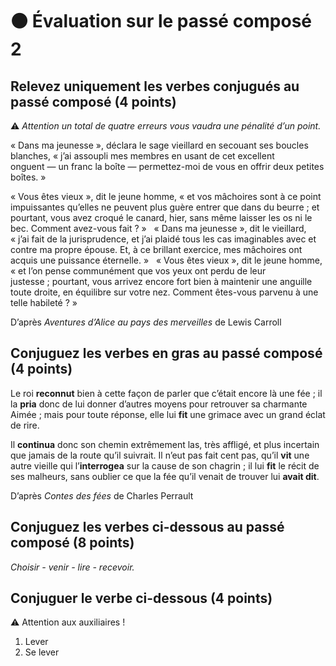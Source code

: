 # ⚫️ Évaluation sur le passé composé 2

## Relevez uniquement les verbes conjugués au passé composé (4 points)

⚠️ *Attention un total de quatre erreurs vous vaudra une pénalité d’un point.*

« Dans ma jeunesse », déclara le sage vieillard en secouant ses boucles blanches, « j’ai assoupli mes membres en usant de cet excellent onguent — un franc la boîte — permettez-moi de vous en offrir deux petites boîtes. »

« Vous êtes vieux », dit le jeune homme, « et vos mâchoires sont à ce point impuissantes qu’elles ne peuvent plus guère entrer que dans du beurre ; et pourtant, vous avez croqué le canard, hier, sans même laisser les os ni le bec. Comment avez-vous fait ? »
 
« Dans ma jeunesse », dit le vieillard, « j’ai fait de la jurisprudence, et j’ai plaidé tous les cas imaginables avec et contre ma propre épouse. Et, à ce brillant exercice, mes mâchoires ont acquis une puissance éternelle. »
 
« Vous êtes vieux », dit le jeune homme, « et l’on pense communément que vos yeux ont perdu de leur justesse ; pourtant, vous arrivez encore fort bien à maintenir une anguille toute droite, en équilibre sur votre nez. Comment êtes-vous parvenu à une telle habileté ? »

D’après *Aventures d’Alice au pays des merveilles* de Lewis Carroll

## Conjuguez les verbes en gras au passé composé (4 points)

Le roi **reconnut** bien à cette façon de parler que c’était encore là une fée ; il la **pria** donc de lui donner d’autres moyens pour retrouver sa charmante Aimée ; mais pour toute réponse, elle lui **fit** une grimace avec un grand éclat de rire.

Il **continua** donc son chemin extrêmement las, très affligé, et plus incertain que jamais de la route qu’il suivrait. Il n’eut pas fait cent pas, qu’il **vit** une autre vieille qui l’**interrogea** sur la cause de son chagrin ; il lui **fit** le récit de ses malheurs, sans oublier ce que la fée qu’il venait de trouver lui **avait dit**.

D’après *Contes des fées* de Charles Perrault

## Conjuguez les verbes ci-dessous au passé composé (8 points)

*Choisir - venir - lire - recevoir.*

## Conjuguer le verbe ci-dessous (4 points)

⚠️ Attention aux auxiliaires !

1. Lever
2. Se lever